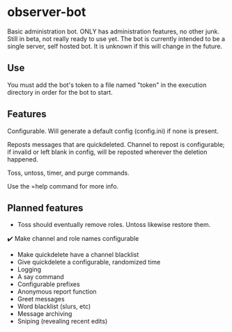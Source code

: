 # observer-bot
Basic administration bot. ONLY has administration features, no other junk.
Still in beta, not really ready to use yet.
The bot is currently intended to be a single server, self hosted bot. It is unknown if this will change in the future.

## Use
You must add the bot's token to a file named "token" in the execution directory in order for the bot to start.

## Features
Configurable. Will generate a default config (config.ini) if none is present.

Reposts messages that are quickdeleted. Channel to repost is configurable; if invalid or left blank in config, will be reposted wherever the deletion happened.

Toss, untoss, timer, and purge commands.

Use the =help command for more info.

## Planned features
* Toss should eventually remove roles. Untoss likewise restore them.

✔️ Make channel and role names configurable
* Make quickdelete have a channel blacklist
* Give quickdelete a configurable, randomized time
* Logging
* A say command
* Configurable prefixes
* Anonymous report function
* Greet messages
* Word blacklist (slurs, etc)
* Message archiving
* Sniping (revealing recent edits)
